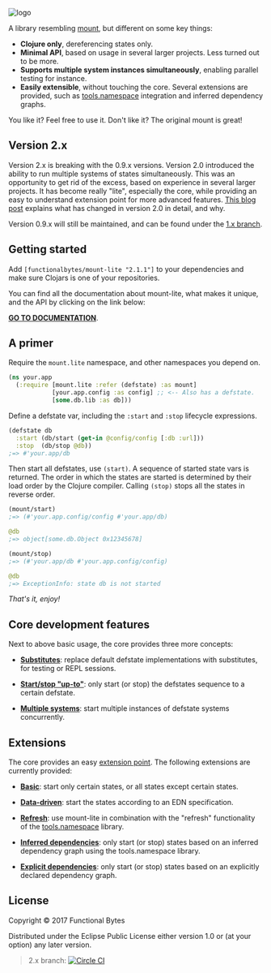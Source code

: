 ![logo](doc/logo.png)

A library resembling [mount](https://github.com/tolitius/mount), but different on some key things:

* **Clojure only**, dereferencing states only.
* **Minimal API**, based on usage in several larger projects. Less turned out to be more.
* **Supports multiple system instances simultaneously**, enabling parallel testing for instance.
* **Easily extensible**, without touching the core. Several extensions are provided, such as [tools.namespace](https://github.com/clojure/tools.namespace#reloading-code-usage) integration and inferred dependency graphs.

You like it? Feel free to use it. Don't like it? The original mount is great!

## Version 2.x

Version 2.x is breaking with the 0.9.x versions.
Version 2.0 introduced the ability to run multiple systems of states simultaneously.
This was an opportunity to get rid of the excess, based on experience in several larger projects.
It has become really "lite", especially the core, while providing an easy to understand extension point for more advanced features.
[This blog post](http://www.functionalbytes.nl/clojure/mount/mount-lite/2016/12/10/mount-lite-2.html) explains what has changed in version 2.0 in detail, and why.

Version 0.9.x will still be maintained, and can be found under the [1.x branch](https://github.com/aroemers/mount-lite/tree/1.x).

## Getting started

Add `[functionalbytes/mount-lite "2.1.1"]` to your dependencies and make sure Clojars is one of your repositories.

You can find all the documentation about mount-lite, what makes it unique, and the API by clicking on the link below:

[**GO TO DOCUMENTATION**](http://aroemers.github.io/mount-lite/index.html).

## A primer

Require the `mount.lite` namespace, and other namespaces you depend on.

```clj
(ns your.app
  (:require [mount.lite :refer (defstate) :as mount]
            [your.app.config :as config] ;; <-- Also has a defstate.
            [some.db.lib :as db]))
```

Define a defstate var, including the `:start` and `:stop` lifecycle expressions.

```clj
(defstate db
  :start (db/start (get-in @config/config [:db :url]))
  :stop  (db/stop @db))
;=> #'your.app/db
```

Then start all defstates, use `(start)`.
A sequence of started state vars is returned.
The order in which the states are started is determined by their load order by the Clojure compiler.
Calling `(stop)` stops all the states in reverse order.

```clj
(mount/start)
;=> (#'your.app.config/config #'your.app/db)

@db
;=> object[some.db.Object 0x12345678]

(mount/stop)
;=> (#'your.app/db #'your.app.config/config)

@db
;=> ExceptionInfo: state db is not started
```

*That's it, enjoy!*

## Core development features

Next to above basic usage, the core provides three more concepts:

- **[Substitutes](http://aroemers.github.io/mount-lite/02-substitutions.html)**: replace default defstate implementations with substitutes, for testing or REPL sessions.

- **[Start/stop "up-to"](http://aroemers.github.io/mount-lite/03-start-stop-options.html)**: only start (or stop) the defstates sequence to a certain defstate.

- **[Multiple systems](http://aroemers.github.io/mount-lite/04-systems-of-states.html)**: start multiple instances of defstate systems concurrently.

## Extensions

The core provides an easy [extension point](http://aroemers.github.io/mount-lite/05-extension-point.html).
The following extensions are currently provided:

- **[Basic](http://aroemers.github.io/mount-lite/mount.extensions.basic.html)**: start only certain states, or all states except certain states.

- **[Data-driven](http://aroemers.github.io/mount-lite/mount.extensions.data-driven.html)**: start the states according to an EDN specification.

- **[Refresh](http://www.functionalbytes.nl/mount-lite/mount.extensions.refresh.html)**: use mount-lite in combination with the "refresh" functionality of the [tools.namespace](https://github.com/clojure/tools.namespace#reloading-code-usage) library.

- **[Inferred dependencies](http://aroemers.github.io/mount-lite/mount.extensions.namespace-deps.html)**: only start (or stop) states based on an inferred dependency graph using the tools.namespace library.

- **[Explicit dependencies](http://aroemers.github.io/mount-lite/mount.extensions.explicit-deps.html)**: only start (or stop) states based on an explicitly declared dependency graph.

## License

Copyright © 2017 Functional Bytes

Distributed under the Eclipse Public License either version 1.0 or (at
your option) any later version.

> 2.x branch: [![Circle CI](https://circleci.com/gh/aroemers/mount-lite/tree/2.x.svg?style=svg)](https://circleci.com/gh/aroemers/mount-lite/tree/2.x)
